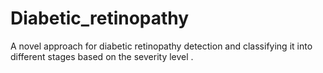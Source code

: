 # Diabetic_retinopathy
A novel approach for diabetic retinopathy detection and classifying it into different stages based on the severity level .
